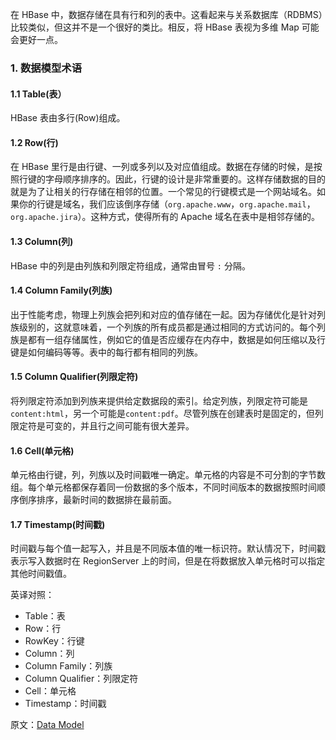 
在 HBase 中，数据存储在具有行和列的表中。这看起来与关系数据库（RDBMS）比较类似，但这并不是一个很好的类比。相反，将 HBase 表视为多维 Map 可能会更好一点。

### 1. 数据模型术语

#### 1.1 Table(表）

HBase 表由多行(Row)组成。

#### 1.2 Row(行)

在 HBase 里行是由行键、一列或多列以及对应值组成。数据在存储的时候，是按照行键的字母顺序排序的。因此，行键的设计是非常重要的。这样存储数据的目的就是为了让相关的行存储在相邻的位置。一个常见的行键模式是一个网站域名。如果你的行键是域名，我们应该倒序存储（`org.apache.www`，`org.apache.mail`，`org.apache.jira`）。这种方式，使得所有的 Apache 域名在表中是相邻存储的。

#### 1.3 Column(列)

HBase 中的列是由列族和列限定符组成，通常由冒号 `:` 分隔。

#### 1.4 Column Family(列族)

出于性能考虑，物理上列族会把列和对应的值存储在一起。因为存储优化是针对列族级别的，这就意味着，一个列族的所有成员都是通过相同的方式访问的。每个列族是都有一组存储属性，例如它的值是否应缓存在内存中，数据是如何压缩以及行键是如何编码等等。表中的每行都有相同的列族。

#### 1.5 Column Qualifier(列限定符)

将列限定符添加到列族来提供给定数据段的索引。给定列族，列限定符可能是`content:html`，另一个可能是`content:pdf`。尽管列族在创建表时是固定的，但列限定符是可变的，并且行之间可能有很大差异。

#### 1.6 Cell(单元格)

单元格由行键，列，列族以及时间戳唯一确定。单元格的内容是不可分割的字节数组。每个单元格都保存着同一份数据的多个版本，不同时间版本的数据按照时间顺序倒序排序，最新时间的数据排在最前面。

#### 1.7 Timestamp(时间戳)

时间戳与每个值一起写入，并且是不同版本值的唯一标识符。默认情况下，时间戳表示写入数据时在 RegionServer 上的时间，但是在将数据放入单元格时可以指定其他时间戳值。


英译对照：
- Table：表
- Row：行
- RowKey：行键
- Column：列
- Column Family：列族
- Column Qualifier：列限定符
- Cell：单元格
- Timestamp：时间戳













原文：[Data Model](https://hbase.apache.org/book.html#datamodel)
